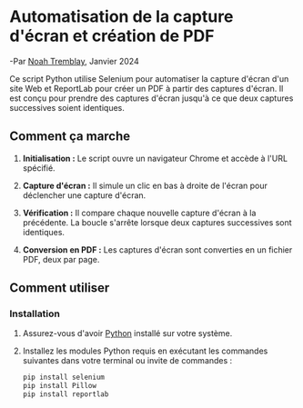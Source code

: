 # Automatisation de la capture d'écran et création de PDF

-Par [Noah Tremblay](https://github.com/Mik3Hawk), Janvier 2024

Ce script Python utilise Selenium pour automatiser la capture d'écran d'un site Web et ReportLab pour créer un PDF à partir des captures d'écran. Il est conçu pour prendre des captures d'écran jusqu'à ce que deux captures successives soient identiques.

## Comment ça marche

1. **Initialisation :** Le script ouvre un navigateur Chrome et accède à l'URL spécifié.

2. **Capture d'écran :** Il simule un clic en bas à droite de l'écran pour déclencher une capture d'écran.

3. **Vérification :** Il compare chaque nouvelle capture d'écran à la précédente. La boucle s'arrête lorsque deux captures successives sont identiques.

4. **Conversion en PDF :** Les captures d'écran sont converties en un fichier PDF, deux par page.

## Comment utiliser

### Installation

1. Assurez-vous d'avoir [Python](https://www.python.org/) installé sur votre système.

2. Installez les modules Python requis en exécutant les commandes suivantes dans votre terminal ou invite de commandes :

   ```bash
   pip install selenium
   pip install Pillow
   pip install reportlab

